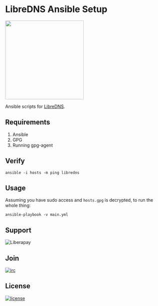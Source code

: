 # LibreDNS Ansible Setup

<img src="https://libredns.gr/static/img/libredns.svg" width="250">

Ansible scripts for <a href="https://libredns.gr/">LibreDNS</a>.

## Requirements

1. Ansible
2. GPG
3. Running gpg-agent

## Verify

    ansible -i hosts -m ping libredns

## Usage

Assuming you have sudo access and `hosts.gpg` is decrypted, to run the whole thing:

```
ansible-playbook -v main.yml
```

## Support

![Liberapay](https://libreops.cc/static/img/liberapay.svg)

## Join

[![irc](https://img.shields.io/badge/Matrix-%23libreops:matrix.org-blue.svg)](https://riot.im/app/#/room/#libreops:matrix.org)

## License

[![license](https://img.shields.io/badge/license-AGPL%203.0-6672D8.svg)](LICENSE)
